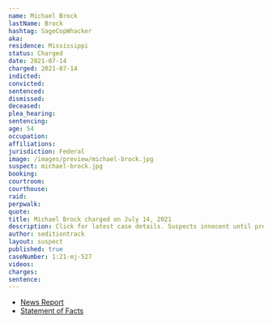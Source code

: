 ```yaml
---
name: Michael Brock
lastName: Brock
hashtag: SageCopWhacker
aka:
residence: Mississippi
status: Charged
date: 2021-07-14
charged: 2021-07-14
indicted:
convicted:
sentenced:
dismissed:
deceased:
plea_hearing:
sentencing:
age: 54
occupation:
affiliations:
jurisdiction: Federal
image: /images/preview/michael-brock.jpg
suspect: michael-brock.jpg
booking:
courtroom:
courthouse:
raid:
perpwalk:
quote:
title: Michael Brock charged on July 14, 2021
description: Click for latest case details. Suspects innocent until proven guilty.
author: seditiontrack
layout: suspect
published: true
caseNumber: 1:21-mj-527
videos:
charges:
sentence:
---
```

- [News Report](https://www.wapt.com/article/mississippi-man-arrested-for-assault-on-officers-during-jan-6-attack-on-capitol/37093859)
- [Statement of Facts](https://www.justice.gov/usao-dc/case-multi-defendant/file/1413551/download)
